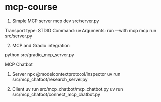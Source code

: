# mcp-course

1. Simple MCP server
mcp dev src/server.py 

Transport type: STDIO
Command: uv
Arguments: run --with mcp mcp run src/server.py

2. MCP and Gradio integration

python src/gradio_mcp_server.py 

MCP Chatbot
1. Server
npx @modelcontextprotocol/inspector uv run src/mcp_chatbot/research_server.py

2. Client
uv run src/mcp_chatbot/mcp_chatbot.py 
uv run src/mcp_chatbot/connect_mcp_chatbot.py 

